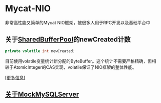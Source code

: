 # Mycat-NIO
非常高性能又简单的Mycat NIO框架，被很多人用于RPC开发以及基础平台中

## 关于[SharedBufferPool](https://github.com/MyCATApache/Mycat-NIO/blob/master/src/main/java/io/mycat/net2/SharedBufferPool.java)的newCreated计数
```java
private volatile int newCreated;
```
目前使用volatile变量统计新分配的ByteBuffer。这个统计不需要严格精确，但相较于AtomicInteger的CAS实现，volatile保证了NIO框架的整体性能。

[[更多信息]](https://github.com/MyCATApache/Mycat-NIO/blob/master/SharedBufferPool.md)


## [关于MockMySQLServer](https://github.com/MyCATApache/Mycat-NIO/blob/master/mock_mysql_server.md)